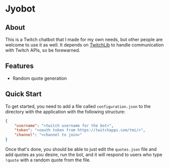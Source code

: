 # Jyobot
## About
This is a Twitch chatbot that I made for my own needs, but other people are welcome to use it as well. It depends on [TwitchLib](https://github.com/TwitchLib/TwitchLib) to handle communication with Twitch APIs, so be forewarned.

## Features
* Random quote generation

## Quick Start
To get started, you need to add a file called `configuration.json` to the directory with the application with the following structure:

```json
{
    "username": "<twitch username for the bot>",
    "token": "<oauth token from https://twitchapps.com/tmi/>",
    "channel": "<channel to join>"
}
```

Once that's done, you should be able to just edit the `quotes.json` file and add quotes as you desire, run the bot, and it will respond to users who type `!quote` with a random quote from the file.